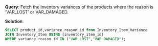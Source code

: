 **Query**: Fetch the inventory variances of the products where the reason is ‘VAR_LOST’ or VAR_DAMAGED.

**Solution**:
```sql
SELECT product_id,variance_reason_id from Inventory_Item_Variance 
JOIN Inventory_Item USING (inventory_item_id) 
WHERE variance_reason_id IN ("VAR_LOST","VAR_DAMAGED");


